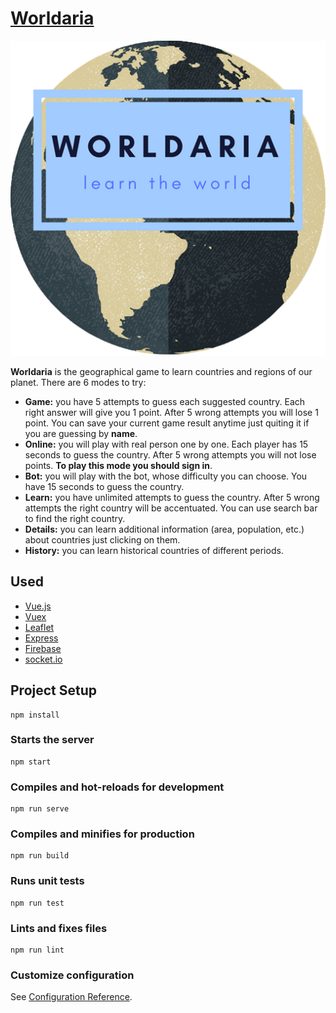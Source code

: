 # [Worldaria](http://worldaria.herokuapp.com)

<p align="center">
  <img src="public/img/logo/512x512.png" alt="Worldaria">
</p>

**Worldaria** is the geographical game to learn countries and regions of our planet. There are 6 modes to try:

* **Game:** you have 5 attempts to guess each suggested country. Each right answer will give you 1 point. After 5 wrong attempts you will lose 1 point. You can save your current game result anytime just quiting it if you are guessing by **name**.
* **Online:** you will play with real person one by one. Each player has 15 seconds to guess the country. After 5 wrong attempts you will not lose points. **To play this mode you should sign in**.
* **Bot:** you will play with the bot, whose difficulty you can choose. You have 15 seconds to guess the country.
* **Learn:** you have unlimited attempts to guess the country. After 5 wrong attempts the right country will be accentuated. You can use search bar to find the right country.
* **Details:** you can learn additional information (area, population, etc.) about countries just clicking on them.
* **History:** you can learn historical countries of different periods.

## Used

* [Vue.js](https://vuejs.org)
* [Vuex](https://vuex.vuejs.org)
* [Leaflet](https://leafletjs.com)
* [Express](https://expressjs.com/)
* [Firebase](https://firebase.google.com)
* [socket.io](https://socket.io)

## Project Setup
```
npm install
```

### Starts the server
```
npm start
```

### Compiles and hot-reloads for development
```
npm run serve
```

### Compiles and minifies for production
```
npm run build
```

### Runs unit tests
```
npm run test
```

### Lints and fixes files
```
npm run lint
```

### Customize configuration
See [Configuration Reference](https://cli.vuejs.org/config/).
